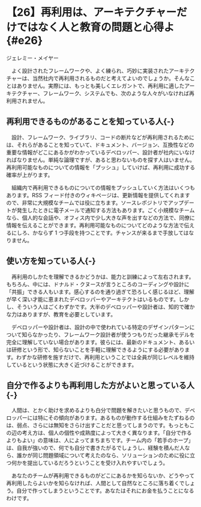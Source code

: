 # 【26】再利用は、アーキテクチャーだけではなく人と教育の問題と心得よ{#e26}

<div class="author">ジェレミー・メイヤー</div>

　よく設計されたフレームワークや、よく練られ、巧妙に実装されたアーキテクチャーは、当然社内で再利用されるものだと考えてよいのでしょうか。そんなことはありません。実際には、もっとも美しくエレガントで、再利用に適したアーキテクチャー、フレームワーク、システムでも、次のような人々がいなければ再利用されません。

## 再利用できるものがあることを知っている人{-}

　設計、フレームワーク、ライブラリ、コードの断片などが再利用されるためには、それらがあることを知っていて、ドキュメント、バージョン、互換性などの重要な情報がどこにあるかがわかっているデベロッパー、設計者が社内にいなければなりません。単純な論理ですが、あると思わないものを探す人はいません。再利用可能なものについての情報を「プッシュ」していけば、再利用に成功する確率が上がります。

　組織内で再利用できるものについての情報をプッシュしていく方法はいくつもあります。RSS フィード付きのウィキページは、更新情報を提供してくれますので、非常に大規模なチームでは役に立ちます。ソースレポジトリでアップデートが発生したときに電子メールで通知する方法もあります。ごく小規模なチームなら、個人的な会話や、オフィス内で少し大きな声を出すなどの方法で、同僚に情報を伝えることができます。再利用可能なものについてどのような方法で伝えるにしろ、かならず 1 つ手段を持つことです。チャンスが来るまで手放してはなりません。

## 使い方を知っている人{-}

　再利用のしかたを理解できるかどうかは、能力と訓練によって左右されます。もちろん、中には、ドナルド・クヌースが言うところのコーディングや設計に「共振」できる人もいます。感心するのを通り過ぎて恐ろしく感じるほど、理解が早く深い才能に恵まれたデベロッパーやアーキテクトはいるものです。しかし、そういう人はごくわずかです。大半のデベロッパーや設計者は、知的で確かな力はありますが、教育を必要としています。

　デベロッパーや設計者は、設計の中で使われている特定のデザインパターンについて知らなかったり、フレームワーク設計者が使うつもりだった継承モデルを完全に理解していない場合があります。彼らには、最新のドキュメント、あるいは研修という形で、知らないことを手軽に理解できるようにする必要があります。わずかな研修を施すだけで、再利用ということでは全員が同じレベルを維持しているという状態に大きく近づけることができます。

## 自分で作るよりも再利用した方がよいと思っている人{-}

　人間は、とかく助けを求めるよりも白分で問題を解きたいと思うもので、デベロッパーには特にその傾向があります。あるものが動作する仕組みをたずねるのは、弱点、さらには無知をさらけ出すことだと思ってしまうのです。もっともこの辺の考え方は、個人の個性や成熟度によって大きく異なります。「自分で作るよりもよい」の意味は、人によってまちまちです。チーム内の「若手のホープ」は、自我が強いので、何でも自分で書きたがるでしょうし、経験を積んだ人なら、誰かが同じ問題領域について考えたのなら、ソリューションのために役に立つ何かを提出しているだろうということを受け入れやすいでしょう。

　あなたのチームが再利用できるものがどこにあるかを知らないか、どうやって再利用したらよいかを知らなければ、人間として自然なところに落ち着くでしょう。自分で作ってしまうということです。あなたはそれにお金を払うことになるわけです。
